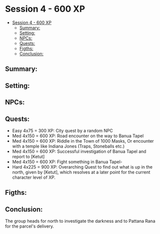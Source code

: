 # Session 4 - 600 XP
- [Session 4 - 600 XP](#session-4---600-xp)
  - [Summary:](#summary)
  - [Setting:](#setting)
  - [NPCs:](#npcs)
  - [Quests:](#quests)
  - [Figths:](#figths)
  - [Conclusion:](#conclusion)

## Summary:
## Setting:
## NPCs:
## Quests:
- Easy 4x75 = 300 XP: City quest by a random NPC
- Med 4x150 = 600 XP: Road encounter on the way to Banua Tapel
- Med 4x150 = 600 XP: Riddle in the Town of 1000 Masks, Or encounter with a temple like Indiana Jones (Traps, Stoneballs etc.)
- Med 4x150 = 600 XP: Successful investigation of Banua Tapel and report to [Ketut]
- Med 4x150 = 600 XP: Fight something in Banua Tapel- 
- Hard 4x225 = 900 XP: Overarching Quest to find out what is up in the north, given by [Ketut], which resolves at a later point for the current character level of XP.
## Figths:
## Conclusion:
The group heads for north to investigate the darkness and to Pattana Rana for the parcel's delivery.



